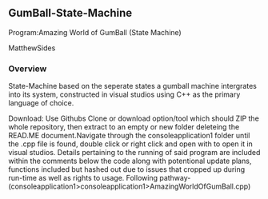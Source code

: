 ## GumBall-State-Machine

Program:Amazing World of GumBall (State Machine)

MatthewSides

### Overview
State-Machine based on the seperate states a gumball machine intergrates into its system, constructed in visual studios using C++ as the primary language of choice.

Download: Use Githubs Clone or download option/tool which should ZIP the whole repository, then extract to an empty or new folder deleteing the READ.ME document.Navigate through the consoleapplication1 folder until the .cpp file is found, double click or right click and open with to open it in visual studios. Details pertaining to the running of said program are included within the comments below the code along with potentional update plans, functions included but hashed out due to issues that cropped up during run-time as well as rights to usage. Following pathway-(consoleapplication1>consoleapplication1>AmazingWorldOfGumBall.cpp)  


